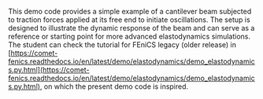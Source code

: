 This demo code provides a simple example of a cantilever beam subjected to traction forces applied at its free end to initiate oscillations. The setup is designed to illustrate the dynamic response of the beam and can serve as a reference or starting point for more advanced elastodynamics simulations. The student can check the tutorial for FEniCS legacy (older release) in [https://comet-fenics.readthedocs.io/en/latest/demo/elastodynamics/demo_elastodynamics.py.html](https://comet-fenics.readthedocs.io/en/latest/demo/elastodynamics/demo_elastodynamics.py.html), on which the present demo code is inspired. 
